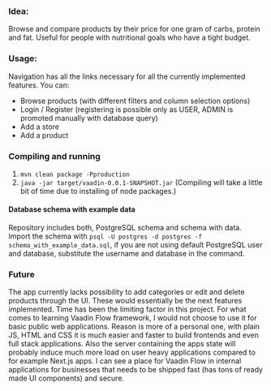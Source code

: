 ### Idea:
  Browse and compare products by their price for one gram of carbs, protein and fat. Useful for people with nutritional goals who have a tight budget.

### Usage:
  Navigation has all the links necessary for all the currently implemented features. You can:
  - Browse products (with different filters and column selection options)
  - Login / Register (registering is possible only as USER, ADMIN is promoted manually with database query)
  - Add a store
  - Add a product

### Compiling and running
  1. `mvn clean package -Pproduction`
  2. `java -jar target/vaadin-0.0.1-SNAPSHOT.jar`
  (Compiling will take a little bit of time due to installing of node packages.)
#### Database schema with example data
  Repository includes both, PostgreSQL schema and schema with data. Import the schema with `psql -U postgres -d postgres -f schema_with_example_data.sql`, if you are not using default PostgreSQL user and database, substitute the username and database in the command.

### Future
  The app currently lacks possibility to add categories or edit and delete products through the UI. These would essentially be the next features implemented. Time has been the limiting factor in this project. For what comes to learning Vaadin Flow framework, I would not choose to use it for basic public web applications. Reason is more of a personal one, with plain JS, HTML and CSS it is much easier and faster to build frontends and even full stack applications. Also the server containing the apps state will probably induce much more load on user heavy applications compared to for example Next.js apps. I can see a place for Vaadin Flow in internal applications for businesses that needs to be shipped fast (has tons of ready made UI components) and secure.
